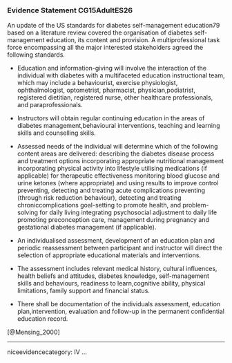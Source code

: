 ### Evidence Statement CG15AdultES26
An update of the US standards for diabetes self-management education79 based on a literature review covered the organisation of diabetes self-management education, its content and provision. A multiprofessional task force encompassing all the major interested stakeholders agreed the following standards.

*  Education and information-giving will involve the interaction of the individual with diabetes with a multifaceted education instructional team, which may include a behaviourist, exercise physiologist, ophthalmologist, optometrist, pharmacist, physician,podiatrist, registered dietitian, registered nurse, other healthcare professionals, and paraprofessionals.

*  Instructors will obtain regular continuing education in the areas of diabetes management,behavioural interventions, teaching and learning skills and counselling skills.

*  Assessed needs of the individual will determine which of the following content areas are delivered:
describing the diabetes disease process and treatment options
incorporating appropriate nutritional management
incorporating physical activity into lifestyle
utilising medications (if applicable) for therapeutic effectiveness
monitoring blood glucose and urine ketones (where appropriate) and using results to improve control
preventing, detecting and treating acute complications
preventing (through risk reduction behaviour), detecting and treating chroniccomplications
goal-setting to promote health, and problem-solving for daily living
integrating psychosocial adjustment to daily life
promoting preconception care, management during pregnancy and gestational diabetes management (if applicable).

*  An individualised assessment, development of an education plan and periodic reassessment between participant and instructor will direct the selection of appropriate educational materials and interventions.

*  The assessment includes relevant medical history, cultural influences, health beliefs and attitudes, diabetes knowledge, self-management skills and behaviours, readiness to learn,cognitive ability, physical limitations, family support and financial status.

*  There shall be documentation of the individuals assessment, education plan,intervention, evaluation and follow-up in the permanent confidential education record.

[@Mensing_2000]

---
niceevidencecategory: IV
...


